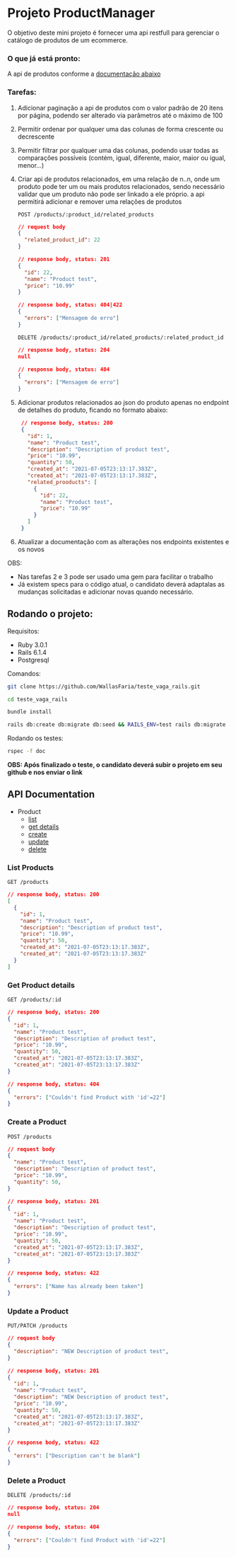 # Projeto ProductManager

O objetivo deste mini projeto é fornecer uma api restfull para gerenciar
o catálogo de produtos de um ecommerce.

### O que já está pronto:
A api de produtos conforme a [documentação abaixo](#api-documentation)

### Tarefas:
1. Adicionar paginação a api de produtos
com o valor padrão de 20 itens por página, podendo ser alterado via parâmetros até o máximo de 100

2. Permitir ordenar por qualquer uma das colunas de forma crescente ou decrescente

3. Permitir filtrar por qualquer uma das colunas, podendo usar todas as comparações possíveis (contém, igual, diferente, maior, maior ou igual, menor...)

4. Criar api de produtos relacionados, em uma relação de n..n, onde um produto pode ter um ou mais produtos relacionados, sendo necessário validar que um produto não pode ser linkado a ele próprio. a api permitirá adicionar e remover uma relações de produtos

   `POST /products/:product_id/related_products`
   ```json
   // request body
   {
     "related_product_id": 22
   }
   ```

   ```json
   // response body, status: 201
   {
     "id": 22,
     "name": "Product test",
     "price": "10.99"
   }
   ```

   ```json
   // response body, status: 404|422
   {
     "errors": ["Mensagem de erro"]
   }
   ```

   `DELETE /products/:product_id/related_products/:related_product_id`

   ```json
   // response body, status: 204
   null
   ```

   ```json
   // response body, status: 404
   {
     "errors": ["Mensagem de erro"]
   }
   ```
5. Adicionar produtos relacionados ao json do produto apenas no endpoint de detalhes do produto, ficando no formato abaixo:
   ```json
    // response body, status: 200
    {
      "id": 1,
      "name": "Product test",
      "description": "Description of product test",
      "price": "10.99",
      "quantity": 50,
      "created_at": "2021-07-05T23:13:17.383Z",
      "created_at": "2021-07-05T23:13:17.383Z",
      "related_prooducts": [
        {
          "id": 22,
          "name": "Product test",
          "price": "10.99"
        }
      ]
    }

6. Atualizar a documentação com as alterações nos endpoints existentes e os novos

OBS:
- Nas tarefas 2 e 3 pode ser usado uma gem para facilitar o trabalho
- Já existem specs para o código atual, o candidato deverá adaptalas as mudanças solicitadas e adicionar novas quando necessário.

## Rodando o projeto:

Requisitos:
  - Ruby 3.0.1
  - Rails 6.1.4
  - Postgresql

Comandos:

```bash
git clone https://github.com/WallasFaria/teste_vaga_rails.git
```

```bash
cd teste_vaga_rails
```

```bash
bundle install
```

```bash
rails db:create db:migrate db:seed && RAILS_ENV=test rails db:migrate
```

Rodando os testes:
```bash
rspec -f doc
```

**OBS: Após finalizado o teste, o candidato deverá subir o projeto em seu github e nos enviar o link**

## API Documentation
- Product
  - [list](#list-products)
  - [get details](#get-product-details)
  - [create](#create-a-product)
  - [update](#update-a-product)
  - [delete](#delete-a-product)

### List Products
```
GET /products
```

```json
// response body, status: 200
[
  {
    "id": 1,
    "name": "Product test",
    "description": "Description of product test",
    "price": "10.99",
    "quantity": 50,
    "created_at": "2021-07-05T23:13:17.383Z",
    "created_at": "2021-07-05T23:13:17.383Z"
  }
]
```

### Get Product details
```
GET /products/:id
```

```json
// response body, status: 200
{
  "id": 1,
  "name": "Product test",
  "description": "Description of product test",
  "price": "10.99",
  "quantity": 50,
  "created_at": "2021-07-05T23:13:17.383Z",
  "created_at": "2021-07-05T23:13:17.383Z"
}
```

```json
// response body, status: 404
{
  "errors": ["Couldn't find Product with 'id'=22"]
}
```

### Create a Product
```
POST /products
```

```json
// request body
{
  "name": "Product test",
  "description": "Description of product test",
  "price": "10.99",
  "quantity": 50,
}
```

```json
// response body, status: 201
{
  "id": 1,
  "name": "Product test",
  "description": "Description of product test",
  "price": "10.99",
  "quantity": 50,
  "created_at": "2021-07-05T23:13:17.383Z",
  "created_at": "2021-07-05T23:13:17.383Z"
}
```

```json
// response body, status: 422
{
  "errors": ["Name has already been taken"]
}
```

### Update a Product
```
PUT/PATCH /products
```

```json
// request body
{
  "description": "NEW Description of product test",
}
```

```json
// response body, status: 201
{
  "id": 1,
  "name": "Product test",
  "description": "NEW Description of product test",
  "price": "10.99",
  "quantity": 50,
  "created_at": "2021-07-05T23:13:17.383Z",
  "created_at": "2021-07-05T23:13:17.383Z"
}
```

```json
// response body, status: 422
{
  "errors": ["Description can't be blank"]
}
```

### Delete a Product

```
DELETE /products/:id
```

```json
// response body, status: 204
null
```

```json
// response body, status: 404
{
  "errors": ["Couldn't find Product with 'id'=22"]
}
```
